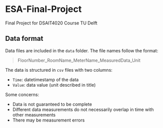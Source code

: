 # ESA-Final-Project
Final Project for DSAIT4020 Course TU Delft

## Data format

Data files are included in the `data` folder. The file names follow the format:

> FloorNumber_RoomName_MeterName_MeasuredData_Unit

The data is structured in `csv` files with two columns:

- `Time`: datetimestamp of the data
- `Value`: data value (unit described in title)

Some concerns:

- Data is not guaranteed to be complete
- Different data measurements do not necessarily overlap in time with other measurements
- There may be measurement errors
